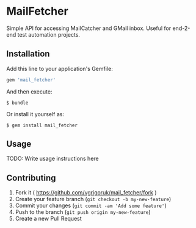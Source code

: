 # MailFetcher

Simple API for accessing MailCatcher and GMail inbox. Useful for end-2-end test automation projects.

## Installation

Add this line to your application's Gemfile:

```ruby
gem 'mail_fetcher'
```

And then execute:

    $ bundle

Or install it yourself as:

    $ gem install mail_fetcher

## Usage

TODO: Write usage instructions here

## Contributing

1. Fork it ( https://github.com/vgrigoruk/mail_fetcher/fork )
2. Create your feature branch (`git checkout -b my-new-feature`)
3. Commit your changes (`git commit -am 'Add some feature'`)
4. Push to the branch (`git push origin my-new-feature`)
5. Create a new Pull Request
